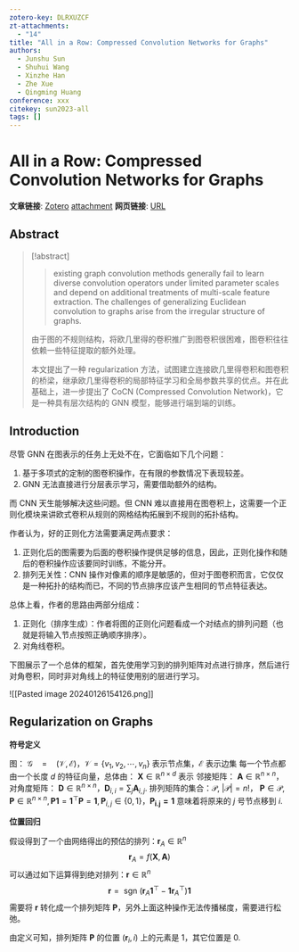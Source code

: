 ```yaml
---
zotero-key: DLRXUZCF
zt-attachments:
  - "14"
title: "All in a Row: Compressed Convolution Networks for Graphs"
authors:
  - Junshu Sun
  - Shuhui Wang
  - Xinzhe Han
  - Zhe Xue
  - Qingming Huang
conference: xxx
citekey: sun2023-all
tags: []
---
```

# All in a Row: Compressed Convolution Networks for Graphs

**文章链接**: [Zotero](zotero://select/library/items/DLRXUZCF) [attachment](<file:///home/ilot/Zotero/storage/BHGPL3GX/Sun%20%E7%AD%89%20-%202023%20-%20All%20in%20a%20Row%20Compressed%20Convolution%20Networks%20for%20.pdf>)
**网页链接**: [URL](https://proceedings.mlr.press/v202/sun23k.html)
## Abstract

>[!abstract]
>> existing graph convolution methods generally fail to learn diverse convolution operators under limited parameter scales and depend on additional treatments of multi-scale feature extraction. The challenges of generalizing Euclidean convolution to graphs arise from the irregular structure of graphs.
>
>由于图的不规则结构，将欧几里得的卷积推广到图卷积很困难，图卷积往往依赖一些特征提取的额外处理。
>
>本文提出了一种 regularization 方法，试图建立连接欧几里得卷积和图卷积的桥梁，继承欧几里得卷积的局部特征学习和全局参数共享的优点。并在此基础上，进一步提出了 CoCN (Compressed Convolution Network)，它是一种具有层次结构的 GNN 模型，能够进行端到端的训练。

## Introduction

尽管 GNN 在图表示的任务上无处不在，它面临如下几个问题：
1. 基于多项式的定制的图卷积操作，在有限的参数情况下表现较差。
2. GNN 无法直接进行分层表示学习，需要借助额外的结构。

而 CNN 天生能够解决这些问题。但 CNN 难以直接用在图卷积上，这需要一个正则化模块来讲欧式卷积从规则的网格结构拓展到不规则的拓扑结构。

作者认为，好的正则化方法需要满足两点要求：
1. 正则化后的图需要为后面的卷积操作提供足够的信息，因此，正则化操作和随后的卷积操作应该要同时训练，不能分开。
2. 排列无关性：CNN 操作对像素的顺序是敏感的，但对于图卷积而言，它仅仅是一种拓扑的结构而已，不同的节点排序应该产生相同的节点特征表达。

总体上看，作者的思路由两部分组成：
1. 正则化（排序生成）：作者将图的正则化问题看成一个对结点的排列问题（也就是将输入节点按照正确顺序排序）。
2. 对角线卷积。

下图展示了一个总体的框架，首先使用学习到的排列矩阵对点进行排序，然后进行对角卷积，同时非对角线上的特征使用别的层进行学习。

![[Pasted image 20240126154126.png]]


## Regularization on Graphs

**符号定义**

图： $\mathcal{G}\quad=\quad(\mathcal{V},\mathcal{E})$，$\mathcal{V}=\{v_1,v_2,\cdots,v_n\}$ 表示节点集，$\mathcal{E}$ 表示边集
每一个节点都由一个长度 $d$ 的特征向量，总体由： $\mathbf{X}\in\mathbb{R}^{n\times d}$ 表示
邻接矩阵： $\mathbf{A}\in\mathbb{R}^{n\times n}$，对角度矩阵： $\mathbf{D}\in\mathbb{R}^{n\times n}$，$\mathbf{D}_{i,i}=\sum_j\mathbf{A}_{i,j}.$
排列矩阵的集合：$\mathcal{P}$,   $\left|\mathcal{P}\right|=n!$，
$\mathbf{P}\in\mathcal{P},\mathbf{P}\in\mathbb{R}^{n\times n},\mathbf{P}\mathbf{1}=\mathbf{1}^\top\mathbf{P}=\mathbf{1},\mathbf{P}_{i, j}\in\{0,1\}$，$\mathbf{P_{i.j}=1}$ 意味着将原来的 $j$ 号节点移到 $i$.


**位置回归**

假设得到了一个由网络得出的预估的排列：$\mathbf{r}_A\in\mathbb{R}^n$
$$\mathbf{r}_A=f\left(\mathbf{X},\mathbf{A}\right)$$
可以通过如下运算得到绝对排列：$\mathbf{r}\in \mathbb{R}^n$
$$\mathbf{r}=\text{ sgn }\left(\mathbf{r}_A\mathbf{1}^\top-\mathbf{1}\mathbf{r}_A^\top\right)\mathbf{1}$$
需要将 $\mathbf{r}$ 转化成一个排列矩阵 $\mathbf{P}$，另外上面这种操作无法传播梯度，需要进行松弛。

由定义可知，排列矩阵 $\mathbf{P}$ 的位置 $(\mathbf{r}_i,i)$ 上的元素是 $1$，其它位置是 $0$.